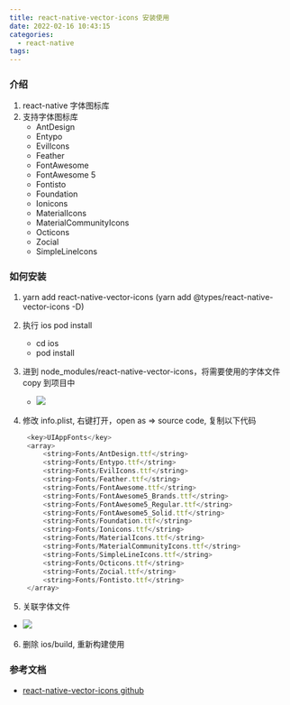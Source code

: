 ```yaml
---
title: react-native-vector-icons 安装使用
date: 2022-02-16 10:43:15
categories:
  - react-native
tags:
---
```


### 介绍

1. react-native 字体图标库
2. 支持字体图标库
   - AntDesign
   - Entypo
   - EvilIcons
   - Feather
   - FontAwesome
   - FontAwesome 5
   - Fontisto
   - Foundation
   - Ionicons
   - MaterialIcons
   - MaterialCommunityIcons
   - Octicons
   - Zocial
   - SimpleLineIcons

### 如何安装

1. yarn add react-native-vector-icons (yarn add @types/react-native-vector-icons -D)
2. 执行 ios pod install

   - cd ios
   - pod install

3. 进到 node_modules/react-native-vector-icons，将需要使用的字体文件 copy 到项目中
   - ![](fonts.jpg)
4. 修改 info.plist, 右键打开，open as => source code, 复制以下代码

   ```javascript
   	<key>UIAppFonts</key>
   	<array>
   		<string>Fonts/AntDesign.ttf</string>
   		<string>Fonts/Entypo.ttf</string>
   		<string>Fonts/EvilIcons.ttf</string>
   		<string>Fonts/Feather.ttf</string>
   		<string>Fonts/FontAwesome.ttf</string>
   		<string>Fonts/FontAwesome5_Brands.ttf</string>
   		<string>Fonts/FontAwesome5_Regular.ttf</string>
   		<string>Fonts/FontAwesome5_Solid.ttf</string>
   		<string>Fonts/Foundation.ttf</string>
   		<string>Fonts/Ionicons.ttf</string>
   		<string>Fonts/MaterialIcons.ttf</string>
   		<string>Fonts/MaterialCommunityIcons.ttf</string>
   		<string>Fonts/SimpleLineIcons.ttf</string>
   		<string>Fonts/Octicons.ttf</string>
   		<string>Fonts/Zocial.ttf</string>
   		<string>Fonts/Fontisto.ttf</string>
   	</array>
   ```

5. 关联字体文件

- ![](build_phase.jpg)

6. 删除 ios/build, 重新构建使用

### 参考文档

- [react-native-vector-icons github](https://github.com/oblador/react-native-vector-icons)
